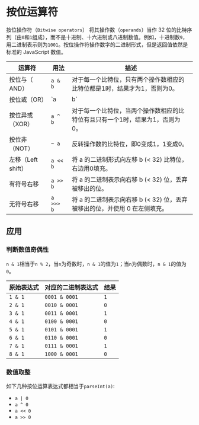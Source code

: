 # 按位运算符

按位操作符（`Bitwise operators`） 将其操作数（`operands`）当作 32 位的比特序列（由`0`和`1`组成），而不是十进制、十六进制或八进制数值。例如，十进制数`9`，用二进制表示则为`1001`。按位操作符操作数字的二进制形式，但是返回值依然是标准的 JavaScript 数值。

| 运算符             | 用法      | 描述                                                                          |
| ------------------ | --------- | ----------------------------------------------------------------------------- |
| 按位与（ AND）     | `a & b`   | 对于每一个比特位，只有两个操作数相应的比特位都是1时，结果才为1，否则为0。     |
| 按位或（OR）       | `a | b`   | 对于每一个比特位，当两个操作数相应的比特位至少有一个1时，结果为1，否则为0。   |
| 按位异或（XOR）    | `a ^ b`   | 对于每一个比特位，当两个操作数相应的比特位有且只有一个1时，结果为1，否则为0。 |
| 按位非（NOT）      | `~ a`     | 反转操作数的比特位，即0变成1，1变成0。                                        |
| 左移（Left shift） | `a << b`  | 将 a 的二进制形式向左移 b (< 32) 比特位，右边用0填充。                        |
| 有符号右移         | `a >> b`  | 将 a 的二进制表示向右移 b (< 32) 位，丢弃被移出的位。                         |
| 无符号右移         | `a >>> b` | 将 a 的二进制表示向右移 b (< 32) 位，丢弃被移出的位，并使用 0 在左侧填充。    |

## 应用

### 判断数值奇偶性

`n & 1`相当于`n % 2`，当`n`为奇数时，`n & 1`的值为`1`；当`n`为偶数时，`n & 1`的值为`0`。

| 原始表达式 | 对应的二进制表达式 | 结果 |
| ---------- | ------------------ | ---- |
| `1 & 1`    | `0001 & 0001`      | `1`  |
| `2 & 1`    | `0010 & 0001`      | `0`  |
| `3 & 1`    | `0011 & 0001`      | `1`  |
| `4 & 1`    | `0100 & 0001`      | `0`  |
| `5 & 1`    | `0101 & 0001`      | `1`  |
| `6 & 1`    | `0110 & 0001`      | `0`  |
| `7 & 1`    | `0111 & 0001`      | `1`  |
| `8 & 1`    | `1000 & 0001`      | `0`  |

### 数值取整

如下几种按位运算表达式都相当于`parseInt(a)`:

- `a | 0`
- `a ^ 0`
- `a << 0`
- `a >> 0`
